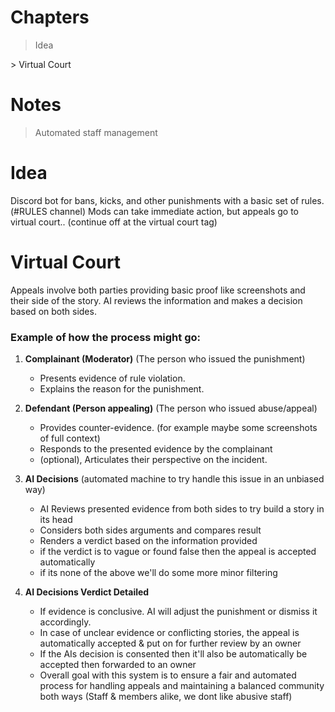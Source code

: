 # Chapters
> Idea
</b>
> Virtual Court</b>

# Notes
> Automated staff management

# Idea
Discord bot for bans, kicks, and other punishments with a basic set of rules. (#RULES channel) Mods can take immediate action, but appeals go to virtual court.. (continue off at the virtual court tag)

# Virtual Court
Appeals involve both parties providing basic proof like screenshots and their side of the story.
AI reviews the information and makes a decision based on both sides.

### Example of how the process might go:
1. **Complainant (Moderator)** (The person who issued the punishment)
   - Presents evidence of rule violation.
   - Explains the reason for the punishment.

1. **Defendant (Person appealing)** (The person who issued abuse/appeal)
   - Provides counter-evidence. (for example maybe some screenshots of full context)
   - Responds to the presented evidence by the complainant
   - (optional), Articulates their perspective on the incident.

1. **AI Decisions** (automated machine to try handle this issue in an unbiased way)
   - AI Reviews presented evidence from both sides to try build a story in its head
   - Considers both sides arguments and compares result
   - Renders a verdict based on the information provided
   - if the verdict is to vague or found false then the appeal is accepted automatically
   - if its none of the above we'll do some more minor filtering

1. **AI Decisions Verdict Detailed**
   - If evidence is conclusive. AI will adjust the punishment or dismiss it accordingly.
   - In case of unclear evidence or conflicting stories, the appeal is automatically accepted & put on for further review by an owner
   - If the AIs decision is consented then it'll also be automatically be accepted then forwarded to an owner
   - Overall goal with this system is to ensure a fair and automated process for handling appeals and maintaining a balanced community both ways (Staff & members alike, we dont like abusive staff)
